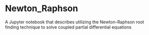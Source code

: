 # Newton_Raphson
A Jupyter notebook that describes utilizing the Newton-Raphson root finding technique to solve coupled partial differential equations
